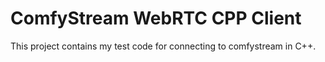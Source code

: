 # ComfyStream WebRTC CPP Client

This project contains my test code for connecting to comfystream in C++.
